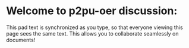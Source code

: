# Welcome to p2pu-oer discussion:

This pad text is synchronized as you type, so that everyone viewing this page sees the same text.  This allows you to collaborate seamlessly on documents!